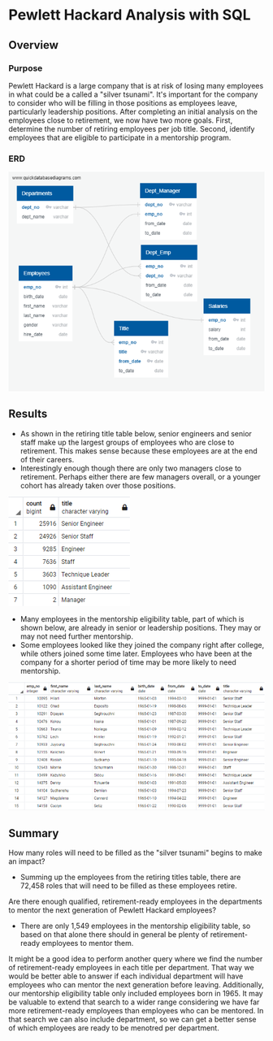 # Pewlett Hackard Analysis with SQL

## Overview

### Purpose

Pewlett Hackard is a large company that is at risk of losing many employees in what could be a called a "silver tsunami". It's important for the company to consider who will be filling in those positions as employees leave, particularly leadership positions. After completing an initial analysis on the employees close to retirement, we now have two more goals. First, determine the number of retiring employees per job title. Second, identify employees that are eligible to participate in a mentorship program. 

### ERD

![ERD](EmployeeDB.png)

## Results

  - As shown in the retiring title table below, senior engineers and senior staff make up the largest groups of employees who are close to retirement. This makes sense because these employees are at the end of their careers. 
  - Interestingly enough though there are only two managers close to retirement. Perhaps either there are few managers overall, or a younger cohort has already taken over those positions. 

![retiring titles](Data/retiring_titles.png)

  - Many employees in the mentorship eligibility table, part of which is shown below, are already in senior or leadership positions. They may or may not need further mentorship.
  - Some employees looked like they joined the company right after college, while others joined some time later. Employees who have been at the company for a shorter period of time may be more likely to need mentorship. 

![mentorship eligibility](Data/mentorship_eligibility.png)

## Summary 

How many roles will need to be filled as the "silver tsunami" begins to make an impact?
  - Summing up the employees from the retiring titles table, there are 72,458 roles that will need to be filled as these employees retire. 

Are there enough qualified, retirement-ready employees in the departments to mentor the next generation of Pewlett Hackard employees?
  - There are only 1,549 employees in the mentorship eligibility table, so based on that alone there should in general be plenty of retirement-ready employees to mentor them. 

It might be a good idea to perform another query where we find the number of retirement-ready employees in each title per department. That way we would be better able to answer if each individual department will have employees who can mentor the next generation before leaving. Additionally, our mentorship eligibility table only included employees born in 1965. It may be valuable to extend that search to a wider range considering we have far more retirement-ready employees than employees who can be mentored. In that search we can also include department, so we can get a better sense of which employees are ready to be menotred per department.

